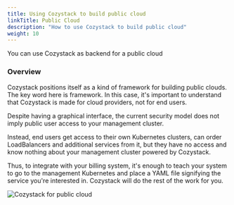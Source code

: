 ```yaml
---
title: Using Cozystack to build public cloud
linkTitle: Public Cloud
description: "How to use Cozystack to build public cloud"
weight: 10
---
```


You can use Cozystack as backend for a public cloud

### Overview

Cozystack positions itself as a kind of framework for building public clouds. The key word here is framework. In this case, it's important to understand that Cozystack is made for cloud providers, not for end users.

Despite having a graphical interface, the current security model does not imply public user access to your management cluster.

Instead, end users get access to their own Kubernetes clusters, can order LoadBalancers and additional services from it, but they have no access and know nothing about your management cluster powered by Cozystack.

Thus, to integrate with your billing system, it's enough to teach your system to go to the management Kubernetes and place a YAML file signifying the service you're interested in. Cozystack will do the rest of the work for you.

![Cozystack for public cloud](/img/case-public-cloud.png)
